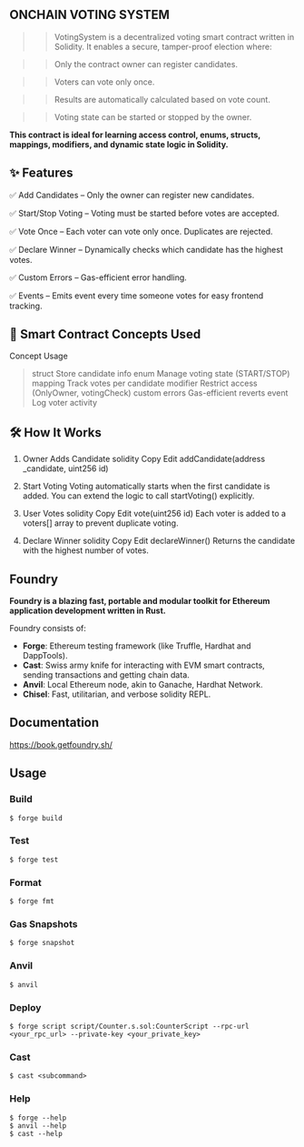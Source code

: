 ## ONCHAIN VOTING SYSTEM

> > VotingSystem is a decentralized voting smart contract written in Solidity. It enables a secure, tamper-proof election where:

> > Only the contract owner can register candidates.

> > Voters can vote only once.

> > Results are automatically calculated based on vote count.

> > Voting state can be started or stopped by the owner.

**This contract is ideal for learning access control, enums, structs, mappings, modifiers, and dynamic state logic in Solidity.**

## ✨ Features

✅ Add Candidates – Only the owner can register new candidates.

✅ Start/Stop Voting – Voting must be started before votes are accepted.

✅ Vote Once – Each voter can vote only once. Duplicates are rejected.

✅ Declare Winner – Dynamically checks which candidate has the highest votes.

✅ Custom Errors – Gas-efficient error handling.

✅ Events – Emits event every time someone votes for easy frontend tracking.

## 🧠 Smart Contract Concepts Used

Concept Usage

> struct Store candidate info
> enum Manage voting state (START/STOP)
> mapping Track votes per candidate
> modifier Restrict access (OnlyOwner, votingCheck)
> custom errors Gas-efficient reverts
> event Log voter activity

## 🛠️ How It Works

1. Owner Adds Candidate
   solidity
   Copy
   Edit
   addCandidate(address \_candidate, uint256 id)

2. Start Voting
   Voting automatically starts when the first candidate is added. You can extend the logic to call startVoting() explicitly.

3. User Votes
   solidity
   Copy
   Edit
   vote(uint256 id)
   Each voter is added to a voters[] array to prevent duplicate voting.

4. Declare Winner
   solidity
   Copy
   Edit
   declareWinner()
   Returns the candidate with the highest number of votes.

## Foundry

**Foundry is a blazing fast, portable and modular toolkit for Ethereum application development written in Rust.**

Foundry consists of:

- **Forge**: Ethereum testing framework (like Truffle, Hardhat and DappTools).
- **Cast**: Swiss army knife for interacting with EVM smart contracts, sending transactions and getting chain data.
- **Anvil**: Local Ethereum node, akin to Ganache, Hardhat Network.
- **Chisel**: Fast, utilitarian, and verbose solidity REPL.

## Documentation

https://book.getfoundry.sh/

## Usage

### Build

```shell
$ forge build
```

### Test

```shell
$ forge test
```

### Format

```shell
$ forge fmt
```

### Gas Snapshots

```shell
$ forge snapshot
```

### Anvil

```shell
$ anvil
```

### Deploy

```shell
$ forge script script/Counter.s.sol:CounterScript --rpc-url <your_rpc_url> --private-key <your_private_key>
```

### Cast

```shell
$ cast <subcommand>
```

### Help

```shell
$ forge --help
$ anvil --help
$ cast --help
```
